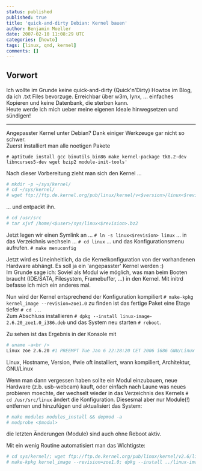 ```yaml
---
status: published
published: true
title: 'quick-and-dirty Debian: Kernel bauen'
author: Benjamin Moeller
date: 2007-02-10 11:08:29 UTC
categories: [howto]
tags: [linux, qnd, kernel]
comments: []
---
```


## Vorwort

Ich wollte im Grunde keine quick-and-dirty (Quick'n'Dirty) Howtos im Blog, da ich .txt Files bevorzuge. Erreichbar über w3m, lynx, ... einfaches Kopieren und keine Datenbank, die sterben kann.  
Heute werde ich mich ueber meine eigenen Ideale hinwegsetzen und sündigen!

---
Angepasster Kernel unter Debian? Dank einiger Werkzeuge gar nicht so schwer.  
Zuerst installiert man alle noetigen Pakete  

`# aptitude install gcc binutils bin86 make kernel-package tk8.2-dev libncurses5-dev wget bzip2 module-init-tools'`

Nach dieser Vorbereitung zieht man sich den Kernel ...  

```bash
# mkdir -p ~/sys/kernel/  
# cd ~/sys/kernel/  
# wget ftp://ftp.de.kernel.org/pub/linux/kernel/v<$version>/linux<$revision>.bz2  
```

... und entpackt ihn.  

```bash
# cd /usr/src  
# tar xjvf /home/<$user>/sys/linux<$revision>.bz2  
```

Jetzt legen wir einen Symlink an ... `# ln -s linux<$revision> linux`
... in das Verzeichnis wechseln ... `# cd linux`
... und das Konfigurationsmenu aufrufen. `# make menuconfig`  


Jetzt wird es Uneinheitlich, da die Kernelkonfiguration von der vorhandenen Hardware abhängt. Es soll ja ein 'angepasster' Kernel werden :)  
Im Grunde sage ich: Soviel als Modul wie möglich, was man beim Booten braucht (IDE/SATA, Filesystem, Framebuffer, ...) in den Kernel. Mit initrd befasse ich mich ein anderes mal.  

Nun wird der Kernel entsprechend der Konfiguration kompiliert `# make-kpkg kernel_image --revision=zoe1.0` zu finden ist das fertige Paket eine Etage tiefer `# cd ..`.  
Zum Abschluss installieren `# dpkg --install linux-image-2.6.20_zoe1.0_i386.deb` und das System neu starten `# reboot`.

Zu sehen ist das Ergebnis in der Konsole mit  
```bash
# uname -a<br />
Linux zoe 2.6.20 #1 PREEMPT Tue Jan 6 22:28:20 CET 2006 i686 GNU/Linux
```` 

Linux, Hostname, Version, #wie oft installiert, wann kompiliert, Architektur,  GNU/Linux  


Wenn man dann vergessen haben sollte ein Modul einzubauen, neue Hardware (z.b. usb-webcam) kauft, oder einfach nach Laune was neues probieren moechte, der wechselt wieder in das Verzeichnis des Kernels `# cd /usr/src/linux` ändert die Konfiguration. Diesesmal aber nur Module(!) entfernen und hinzufügen und aktualisiert das System:  

```bash
# make modules modules_install && depmod -a  
# modprobe <$modul>  
````

die letzten Änderungen (Module) sind auch ohne Reboot aktiv.


Mit ein wenig Routine automatisiert man das Wichtigste:
```bash
# cd sys/kernel/; wget ftp://ftp.de.kernel.org/pub/linux/kernel/v2.6/linux*20*.bz2; cd /usr/src/; tar xjvf ~/sys/kernel/linux*20*.bz2; ln -s linux<$revision> linux; cd linux; make menuconfig  
# make-kpkg kernel_image --revision=zoe1.0; dpkg --install ../linux-image-2.6.20_zoe1.0_i386.deb  
```
